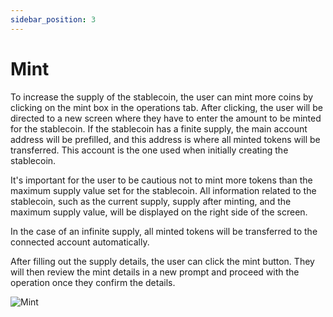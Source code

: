 ```yaml
---
sidebar_position: 3
---
```


# Mint

To increase the supply of the stablecoin, the user can mint more coins by clicking on the mint box in the operations tab. After clicking, the user will be directed to a new screen where they have to enter the amount to be minted for the stablecoin. If the stablecoin has a finite supply, the main account address will be prefilled, and this address is where all minted tokens will be transferred. This account is the one used when initially creating the stablecoin.

It's important for the user to be cautious not to mint more tokens than the maximum supply value set for the stablecoin. All information related to the stablecoin, such as the current supply, supply after minting, and the maximum supply value, will be displayed on the right side of the screen.

In the case of an infinite supply, all minted tokens will be transferred to the connected account automatically.

After filling out the supply details, the user can click the mint button. They will then review the mint details in a new prompt and proceed with the operation once they confirm the details.

![Mint](@site/static/img/mint.png)
